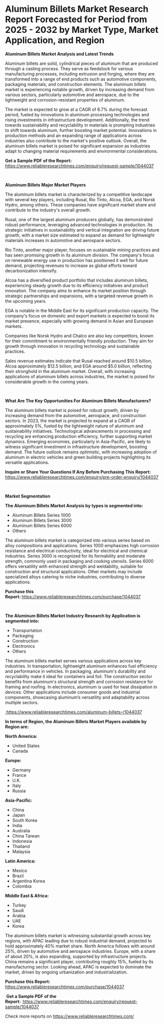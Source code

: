 <p><h1>Aluminum Billets Market Research Report Forecasted for Period from 2025 -  2032 by Market Type, Market Application, and Region</h1></p><p><strong>Aluminum Billets Market Analysis and Latest Trends</strong></p>
<p><p>Aluminum billets are solid, cylindrical pieces of aluminum that are produced through a casting process. They serve as feedstock for various manufacturing processes, including extrusion and forging, where they are transformed into a range of end products such as automotive components, packaging materials, and construction elements. The aluminum billets market is experiencing notable growth, driven by increasing demand from various sectors, particularly automotive and aerospace, due to the lightweight and corrosion-resistant properties of aluminum.</p><p>The market is expected to grow at a CAGR of 6.7% during the forecast period, fueled by innovations in aluminum processing technologies and rising investments in infrastructure development. Additionally, the trend towards sustainability and recyclability in materials is prompting industries to shift towards aluminum, further boosting market potential. Innovations in production methods and an expanding range of applications across industries also contribute to the market's positive outlook. Overall, the aluminum billets market is poised for significant expansion as industries adapt to changing material requirements and environmental considerations.</p></p>
<p><strong>Get a Sample PDF of the Report:&nbsp;</strong> <a href="https://www.reliableresearchtimes.com/enquiry/request-sample/1044037?utm_campaign=2720&utm_medium=2&utm_source=Github&utm_content=ia&utm_term=01042025&utm_id=aluminum-billets">https://www.reliableresearchtimes.com/enquiry/request-sample/1044037</a></p>
<p>&nbsp;</p>
<p><strong>Aluminum Billets Major Market Players</strong></p>
<p><p>The aluminum billets market is characterized by a competitive landscape with several key players, including Rusal, Rio Tinto, Alcoa, EGA, and Norsk Hydro, among others. These companies have significant market share and contribute to the industry's overall growth.</p><p>Rusal, one of the largest aluminum producers globally, has demonstrated robust performance, leveraging advanced technologies in production. Its strategic initiatives in sustainability and vertical integration are driving future growth, with a market size estimated to expand as demand for lightweight materials increases in automotive and aerospace sectors.</p><p>Rio Tinto, another major player, focuses on sustainable mining practices and has seen promising growth in its aluminum division. The company's focus on renewable energy use in production has positioned it well for future demand, projecting revenues to increase as global efforts toward decarbonization intensify.</p><p>Alcoa has a diversified product portfolio that includes aluminum billets, experiencing steady growth due to its efficiency initiatives and product innovation. The company aims to enhance its market position through strategic partnerships and expansions, with a targeted revenue growth in the upcoming years.</p><p>EGA is notable in the Middle East for its significant production capacity. The company's focus on domestic and export markets is expected to boost its market presence, especially with growing demand in Asian and European markets.</p><p>Companies like Norsk Hydro and Chalco are also key competitors, known for their commitment to environmentally friendly production. They aim for growth through innovation in recycling technology and sustainable practices.</p><p>Sales revenue estimates indicate that Rusal reached around $10.5 billion, Alcoa approximately $12.5 billion, and EGA around $5.0 billion, reflecting their stronghold in the aluminum market. Overall, with increasing applications of aluminum billets across industries, the market is poised for considerable growth in the coming years.</p></p>
<p>&nbsp;</p>
<p><strong>What Are The Key Opportunities For Aluminum Billets Manufacturers?</strong></p>
<p><p>The aluminum billets market is poised for robust growth, driven by increasing demand from the automotive, aerospace, and construction sectors. In 2023, the market is projected to expand at a CAGR of approximately 5%, fueled by the lightweight nature of aluminum and sustainability initiatives. Technological advancements in processing and recycling are enhancing production efficiency, further supporting market dynamics. Emerging economies, particularly in Asia-Pacific, are likely to witness significant investment in infrastructure development, boosting demand. The future outlook remains optimistic, with increasing adoption of aluminum in electric vehicles and green building projects highlighting its versatile applications.</p></p>
<p><strong>Inquire or Share Your Questions If Any Before Purchasing This Report:</strong> <a href="https://www.reliableresearchtimes.com/enquiry/pre-order-enquiry/1044037?utm_campaign=2720&utm_medium=2&utm_source=Github&utm_content=ia&utm_term=01042025&utm_id=aluminum-billets">https://www.reliableresearchtimes.com/enquiry/pre-order-enquiry/1044037</a></p>
<p>&nbsp;</p>
<p><strong>Market Segmentation</strong></p>
<p><strong>The Aluminum Billets Market Analysis by types is segmented into:</strong></p>
<p><ul><li>Aluminum Billets Series 1000</li><li>Aluminum Billets Series 3000</li><li>Aluminum Billets Series 6000</li><li>Others</li></ul></p>
<p><p>The aluminum billets market is categorized into various series based on alloy compositions and applications. Series 1000 emphasizes high corrosion resistance and electrical conductivity, ideal for electrical and chemical industries. Series 3000 is recognized for its formability and moderate strength, commonly used in packaging and cooking utensils. Series 6000 offers versatility with enhanced strength and weldability, suitable for construction and structural applications. Other markets may include specialized alloys catering to niche industries, contributing to diverse applications.</p></p>
<p><strong>Purchase this Report:&nbsp;</strong><a href="https://www.reliableresearchtimes.com/purchase/1044037?utm_campaign=2720&utm_medium=2&utm_source=Github&utm_content=ia&utm_term=01042025&utm_id=aluminum-billets">https://www.reliableresearchtimes.com/purchase/1044037</a></p>
<p>&nbsp;</p>
<p><strong>The Aluminum Billets Market Industry Research by Application is segmented into:</strong></p>
<p><ul><li>Transportation</li><li>Packaging</li><li>Construction</li><li>Electronics</li><li>Others</li></ul></p>
<p><p>The aluminum billets market serves various applications across key industries. In transportation, lightweight aluminum enhances fuel efficiency and performance in vehicles. In packaging, aluminum's durability and recyclability make it ideal for containers and foil. The construction sector benefits from aluminum's structural strength and corrosion resistance for framing and roofing. In electronics, aluminum is used for heat dissipation in devices. Other applications include consumer goods and industrial components, showcasing aluminum’s versatility and adaptability across multiple sectors.</p></p>
<p><a href="https://www.reliableresearchtimes.com/aluminum-billets-r1044037?utm_campaign=2720&utm_medium=2&utm_source=Github&utm_content=ia&utm_term=01042025&utm_id=aluminum-billets">&nbsp;https://www.reliableresearchtimes.com/aluminum-billets-r1044037</a></p>
<p><strong>In terms of Region, the Aluminum Billets Market Players available by Region are:</strong></p>
<p>
    <p> <strong> North America: </strong>
        <ul>
            <li>United States</li>
            <li>Canada</li>
        </ul>
        </p> 
    <p> <strong> Europe: </strong>
        <ul>
            <li>Germany</li>
            <li>France</li>
            <li>U.K.</li>
            <li>Italy</li>
            <li>Russia</li>
        </ul>
        </p> 
    <p> <strong> Asia-Pacific: </strong>
        <ul>
            <li>China</li>
            <li>Japan</li>
            <li>South Korea</li>
            <li>India</li>
            <li>Australia</li>
            <li>China Taiwan</li>
            <li>Indonesia</li>
            <li>Thailand</li>
            <li>Malaysia</li>
        </ul>
        </p> 
    <p> <strong> Latin America: </strong>
        <ul>
            <li>Mexico</li>
            <li>Brazil</li>
            <li>Argentina Korea</li>
            <li>Colombia</li>
        </ul>
        </p> 
    <p> <strong> Middle East & Africa: </strong>
        <ul>
            <li>Turkey</li>
            <li>Saudi</li>
            <li>Arabia</li>
            <li>UAE</li>
            <li>Korea</li>
        </ul>
    </p>
    </p>
<p><p>The aluminum billets market is witnessing substantial growth across key regions, with APAC leading due to robust industrial demand, projected to hold approximately 40% market share. North America follows with around 25%, driven by automotive and aerospace industries. Europe, with a share of about 20%, is also expanding, supported by infrastructure projects. China remains a significant player, contributing roughly 15%, fueled by its manufacturing sector. Looking ahead, APAC is expected to dominate the market, driven by ongoing urbanization and industrialization.</p></p>
<p><strong>Purchase this Report: </strong><a href="https://www.reliableresearchtimes.com/purchase/1044037?utm_campaign=2720&utm_medium=2&utm_source=Github&utm_content=ia&utm_term=01042025&utm_id=aluminum-billets">https://www.reliableresearchtimes.com/purchase/1044037</a></p>
<p>&nbsp;<strong>Get a Sample PDF of the Report:&nbsp;&nbsp;</strong><a href="https://www.reliableresearchtimes.com/enquiry/request-sample/1044037?utm_campaign=2720&utm_medium=2&utm_source=Github&utm_content=ia&utm_term=01042025&utm_id=aluminum-billets">https://www.reliableresearchtimes.com/enquiry/request-sample/1044037</a></p>
<p><strong></strong></p>
<p>Check more reports on <a href="https://www.reliableresearchtimes.com/?utm_campaign=2720&utm_medium=2&utm_source=Github&utm_content=ia&utm_term=01042025&utm_id=aluminum-billets">https://www.reliableresearchtimes.com/</a></p>